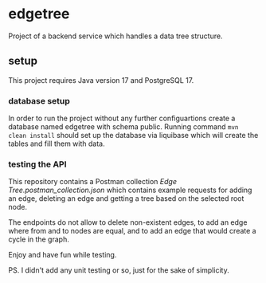 # edgetree
Project of a backend service which handles a data tree structure.

## setup
This project requires Java version 17 and PostgreSQL 17.

### database setup
In order to run the project without any further configuartions create a database named edgetree with schema public. 
Running command `mvn clean install` should set up the database via liquibase which will create the tables and fill them with data.

### testing the API
This repository contains a Postman collection *Edge Tree.postman_collection.json* which contains example requests for adding an edge, deleting an edge and getting a tree based on the selected root node. 

The endpoints do not allow to delete non-existent edges, to add an edge where from and to nodes are equal, and to add an edge that would create a cycle in the graph.

Enjoy and have fun while testing.

PS. I didn't add any unit testing or so, just for the sake of simplicity. 
